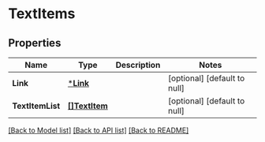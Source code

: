 # TextItems

## Properties
Name | Type | Description | Notes
------------ | ------------- | ------------- | -------------
**Link** | [***Link**](Link.md) |  | [optional] [default to null]
**TextItemList** | [**[]TextItem**](TextItem.md) |  | [optional] [default to null]

[[Back to Model list]](../README.md#documentation-for-models) [[Back to API list]](../README.md#documentation-for-api-endpoints) [[Back to README]](../README.md)



